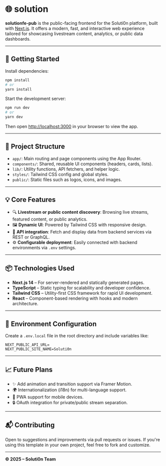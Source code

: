 # 🌐 solution

**solutionfe-pub** is the public-facing frontend for the Soluti0n platform, built with [Next.js](https://nextjs.org). It offers a modern, fast, and interactive web experience tailored for showcasing livestream content, analytics, or public data dashboards.

---

## 🚀 Getting Started

Install dependencies:

```bash
npm install
# or
yarn install
```

Start the development server:

```bash
npm run dev
# or
yarn dev
```

Then open [http://localhost:3000](http://localhost:3000) in your browser to view the app.

---

## 🧭 Project Structure

- `app/`: Main routing and page components using the App Router.
- `components/`: Shared, reusable UI components (headers, cards, lists).
- `lib/`: Utility functions, API fetchers, and helper logic.
- `styles/`: Tailwind CSS config and global styles.
- `public/`: Static files such as logos, icons, and images.

---

## 💡 Core Features

- 🔍 **Livestream or public content discovery**: Browsing live streams, featured content, or public analytics.
- 🖼️ **Dynamic UI**: Powered by Tailwind CSS with responsive design.
- 📡 **API integration**: Fetch and display data from backend services via REST or GraphQL.
- ⚙️ **Configurable deployment**: Easily connected with backend environments via `.env` settings.

---

## 📦 Technologies Used

- **Next.js 14** – For server-rendered and statically generated pages.
- **TypeScript** – Static typing for scalability and developer confidence.
- **Tailwind CSS** – Utility-first CSS framework for rapid UI development.
- **React** – Component-based rendering with hooks and modern architecture.

---

## 🔧 Environment Configuration

Create a `.env.local` file in the root directory and include variables like:

```env
NEXT_PUBLIC_API_URL=
NEXT_PUBLIC_SITE_NAME=Soluti0n
```

---

## 📈 Future Plans

- ✨ Add animation and transition support via Framer Motion.
- 🌍 Internationalization (i18n) for multi-language support.
- 📲 PWA support for mobile devices.
- 🔒 OAuth integration for private/public stream separation.

---

## 📬 Contributing

Open to suggestions and improvements via pull requests or issues. If you're using this template in your own project, feel free to fork and customize.

---

**© 2025 – Soluti0n Team**
